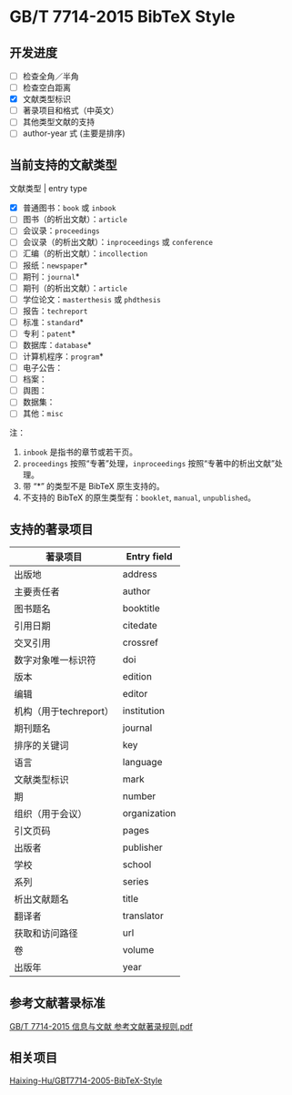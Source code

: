 # GB/T 7714-2015 BibTeX Style

## 开发进度

- [ ] 检查全角／半角
- [ ] 检查空白距离
- [x] 文献类型标识
- [ ] 著录项目和格式（中英文）
- [ ] 其他类型文献的支持
- [ ] author-year 式 (主要是排序)

## 当前支持的文献类型

文献类型 | entry type

- [x] 普通图书：`book` 或 `inbook`
- [ ] 图书（的析出文献）：`article`
- [ ] 会议录：`proceedings`
- [ ] 会议录（的析出文献）：`inproceedings` 或 `conference`
- [ ] 汇编（的析出文献）：`incollection`
- [ ] 报纸：`newspaper`*
- [ ] 期刊：`journal`*
- [ ] 期刊（的析出文献）：`article`
- [ ] 学位论文：`masterthesis` 或 `phdthesis`
- [ ] 报告：`techreport`
- [ ] 标准：`standard`*
- [ ] 专利：`patent`*
- [ ] 数据库：`database`*
- [ ] 计算机程序：`program`*
- [ ] 电子公告：
- [ ] 档案：
- [ ] 舆图：
- [ ] 数据集：
- [ ] 其他：`misc`

注：
1. `inbook` 是指书的章节或若干页。
2. `proceedings` 按照“专著”处理，`inproceedings` 按照“专著中的析出文献”处理。
3. 带 “*” 的类型不是 BibTeX 原生支持的。
4. 不支持的 BibTeX 的原生类型有：`booklet`, `manual`, `unpublished`。

## 支持的著录项目

著录项目 | Entry field
---|---
出版地 | address
主要责任者 | author
图书题名 | booktitle
引用日期 | citedate
交叉引用 | crossref
数字对象唯一标识符 | doi
版本 | edition
编辑 | editor
机构（用于techreport） | institution
期刊题名 | journal
排序的关键词 | key
语言 | language
文献类型标识 | mark
期 | number
组织（用于会议） | organization
引文页码 | pages
出版者 | publisher
学校 | school
系列 | series
析出文献题名 | title
翻译者 | translator
获取和访问路径 | url
卷 | volume
出版年 | year


## 参考文献著录标准

[GB/T 7714-2015 信息与文献 参考文献著录规则.pdf](https://github.com/Haixing-Hu/GBT7714-2005-BibTeX-Style/files/153951/GBT.7714-2015.pdf)


## 相关项目

[Haixing-Hu/GBT7714-2005-BibTeX-Style](https://github.com/Haixing-Hu/GBT7714-2005-BibTeX-Style)
